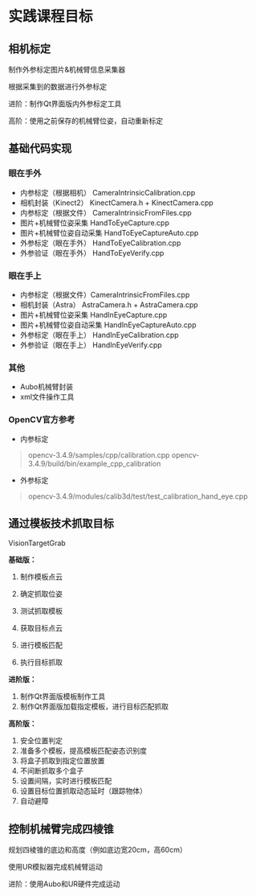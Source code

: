 # 实践课程目标

## 相机标定

制作外参标定图片&机械臂信息采集器

根据采集到的数据进行外参标定

进阶：制作Qt界面版内外参标定工具

高阶：使用之前保存的机械臂位姿，自动重新标定



## 基础代码实现

### 眼在手外

- 内参标定（根据相机） CameraIntrinsicCalibration.cpp
- 相机封装（Kinect2） KinectCamera.h + KinectCamera.cpp
- 内参标定（根据文件） CameraIntrinsicFromFiles.cpp
- 图片+机械臂位姿采集    HandToEyeCapture.cpp
- 图片+机械臂位姿自动采集 HandToEyeCaptureAuto.cpp
- 外参标定（眼在手外） HandToEyeCalibration.cpp
- 外参验证（眼在手外） HandToEyeVerify.cpp

### 眼在手上

- 内参标定（根据文件）CameraIntrinsicFromFiles.cpp
- 相机封装（Astra）  AstraCamera.h + AstraCamera.cpp
- 图片+机械臂位姿采集    HandInEyeCapture.cpp
- 图片+机械臂位姿自动采集 HandInEyeCaptureAuto.cpp
- 外参标定（眼在手上） HandInEyeCalibration.cpp
- 外参验证（眼在手上） HandInEyeVerify.cpp


### 其他

- Aubo机械臂封装
- xml文件操作工具

### OpenCV官方参考

- 内参标定

> opencv-3.4.9/samples/cpp/calibration.cpp
> opencv-3.4.9/build/bin/example_cpp_calibration

- 外参标定

> opencv-3.4.9/modules/calib3d/test/test_calibration_hand_eye.cpp

## 

## 通过模板技术抓取目标

VisionTargetGrab

**基础版：**

1. 制作模板点云
2. 确定抓取位姿

3. 测试抓取模板

4. 获取目标点云

5. 进行模板匹配

6. 执行目标抓取


**进阶版：**

1. 制作Qt界面版模板制作工具
2. 制作Qt界面版加载指定模板，进行目标匹配抓取

**高阶版：**

1. 安全位置判定
2. 准备多个模板，提高模板匹配姿态识别度
3. 将盒子抓取到指定位置放置
4. 不间断抓取多个盒子
5. 设置间隔，实时进行模板匹配
6. 设置目标位置抓取动态延时（跟踪物体）
7. 自动避障

## 控制机械臂完成四棱锥

规划四棱锥的底边和高度（例如底边宽20cm，高60cm）

使用UR模拟器完成机械臂运动

进阶：使用Aubo和UR硬件完成运动

